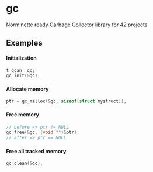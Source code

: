# gc
Norminette ready Garbage Collector library for 42 projects

## Examples

#### Initialization
```C
t_gcan  gc;
gc_init(&gc);
```

#### Allocate memory
```C
ptr = gc_malloc(&gc, sizeof(struct mystruct));
```

#### Free memory
```C
// before => ptr != NULL
gc_free(&gc, (void **)&ptr);
// after => ptr == NULL
```
#### Free all tracked memory
```C
gc_clean(&gc);
```
